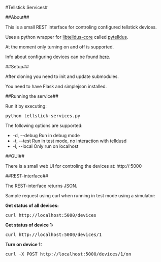 #Tellstick Services#

##About##

This is a small REST interface for controling configured tellstick devices.

Uses a python wrapper for [libtelldus-core](http://developer.telldus.se/doxygen/index.html)
called [pytelldus](https://bitbucket.org/andreassvanberg/pytelldus).

At the moment only turning on and off is supported.

Info about configuring devices can be found [here](http://developer.telldus.com/wiki/TellStick_conf).


##Setup##

After cloning you need to init and update submodules.

You need to have Flask and simplejson installed.


##Running the service##

Run it by executing:
<pre>
python tellstick-services.py
</pre>

The following options are supported:

* -d, --debug  Run in debug mode
* -t, --test   Run in test mode, no interaction with telldusd
* -l, --local  Only run on localhost

##GUI##

There is a small web UI for controling the devices at:
http://<ipaddress>:5000

##REST-interface##

The REST-interface returns JSON.

Sample request using curl when running in test mode using a simulator:

**Get status of all devices:**
<pre>
curl http://localhost:5000/devices
</pre>
**Get status of device 1:**
<pre>
curl http://localhost:5000/devices/1
</pre>
**Turn on device 1:**
<pre>
curl -X POST http://localhost:5000/devices/1/on
</pre>
